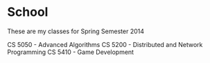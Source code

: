 School
======

These are my classes for Spring Semester 2014

CS 5050 - Advanced Algorithms
CS 5200 - Distributed and Network Programming
CS 5410 - Game Development
